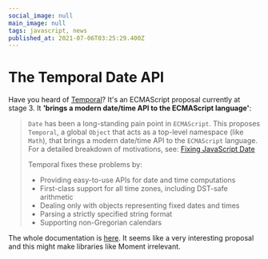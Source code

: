 ```yaml
---
social_image: null
main_image: null
tags: javascript, news
published_at: 2021-07-06T03:25:29.400Z
---
```


# The Temporal Date API

Have you heard of [Temporal](https://github.com/tc39/proposal-temporal)? It's an ECMAScript proposal currently at stage 3. It **'brings a modern date/time API to the ECMAScript language'**:

> `Date` has been a long-standing pain point in `ECMAScript`. This proposes `Temporal`, a global `Object` that acts as a top-level namespace (like `Math`), that brings a modern date/time API to the `ECMAScript` language. For a detailed breakdown of motivations, see: [Fixing JavaScript Date](https://maggiepint.com/2017/04/09/fixing-javascript-date-getting-started/)
>
> Temporal fixes these problems by:
> - Providing easy-to-use APIs for date and time computations
> - First-class support for all time zones, including DST-safe arithmetic
> - Dealing only with objects representing fixed dates and times
> - Parsing a strictly specified string format
> - Supporting non-Gregorian calendars

The whole documentation is [here](https://tc39.es/proposal-temporal/docs/). It seems like a very interesting proposal and this might make libraries like Moment irrelevant.